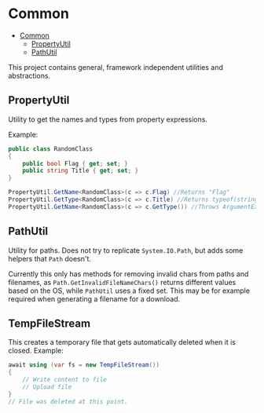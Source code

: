# Common

- [Common](#common)
  - [PropertyUtil](#propertyutil)
  - [PathUtil](#pathutil)

This project contains general, framework independent utilities and abstractions.

## PropertyUtil

Utility to get the names and types from property expressions.

Example:

```cs
public class RandomClass
{
    public bool Flag { get; set; }
    public string Title { get; set; }
}
```

```cs
PropertyUtil.GetName<RandomClass>(c => c.Flag) //Returns "Flag"
PropertyUtil.GetType<RandomClass>(c => c.Title) //Returns typeof(string)
PropertyUtil.GetName<RandomClass>(c => c.GetType()) //Throws ArgumentException - .GetType() is no valid property expression
```

## PathUtil

Utility for paths. Does not try to replicate `System.IO.Path`, but adds some helpers that `Path` doesn't.

Currently this only has methods for removing invalid chars from paths and filenames, as `Path.GetInvalidFileNameChars()` returns different values based on the OS, while `PathUtil` uses a fixed set. This may be for example required when generating a filename for a download.

## TempFileStream

This creates a temporary file that gets automatically deleted when it is closed. Example:

```cs
await using (var fs = new TempFileStream())
{
    // Write content to file
    // Upload file
}
// File was deleted at this point.
```